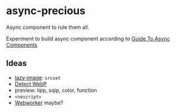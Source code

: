 # async-precious

Async component to rule them all.

Experiment to build async component according to [Guide To Async Components](https://github.com/stereobooster/guide-to-async-components)

## Ideas

- [lazy-image](https://meowni.ca/lazy-image/): `srcset`
- [Detect WebP](https://gist.github.com/jakearchibald/6c43d5c454bc8f48f83d8471f45698fa)
- preview: lqip, sqip, color, function
- `<noscript>`
- [Webworker](https://aerotwist.com/blog/one-weird-trick/) maybe?